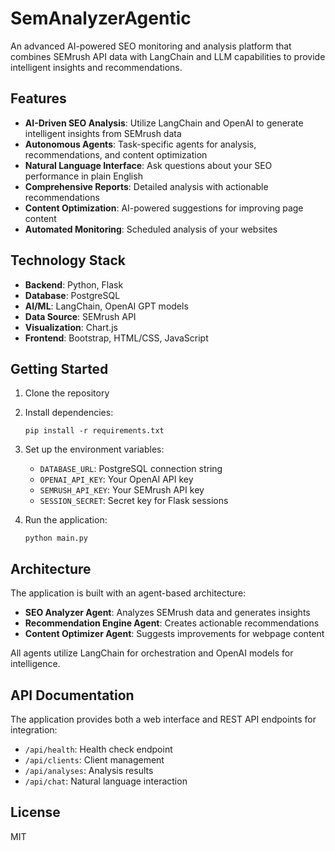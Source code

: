 # SemAnalyzerAgentic

An advanced AI-powered SEO monitoring and analysis platform that combines SEMrush API data with LangChain and LLM capabilities to provide intelligent insights and recommendations.

## Features

- **AI-Driven SEO Analysis**: Utilize LangChain and OpenAI to generate intelligent insights from SEMrush data
- **Autonomous Agents**: Task-specific agents for analysis, recommendations, and content optimization
- **Natural Language Interface**: Ask questions about your SEO performance in plain English
- **Comprehensive Reports**: Detailed analysis with actionable recommendations
- **Content Optimization**: AI-powered suggestions for improving page content
- **Automated Monitoring**: Scheduled analysis of your websites

## Technology Stack

- **Backend**: Python, Flask
- **Database**: PostgreSQL
- **AI/ML**: LangChain, OpenAI GPT models
- **Data Source**: SEMrush API
- **Visualization**: Chart.js
- **Frontend**: Bootstrap, HTML/CSS, JavaScript

## Getting Started

1. Clone the repository
2. Install dependencies:
   ```
   pip install -r requirements.txt
   ```
3. Set up the environment variables:
   - `DATABASE_URL`: PostgreSQL connection string
   - `OPENAI_API_KEY`: Your OpenAI API key
   - `SEMRUSH_API_KEY`: Your SEMrush API key
   - `SESSION_SECRET`: Secret key for Flask sessions

4. Run the application:
   ```
   python main.py
   ```

## Architecture

The application is built with an agent-based architecture:

- **SEO Analyzer Agent**: Analyzes SEMrush data and generates insights
- **Recommendation Engine Agent**: Creates actionable recommendations
- **Content Optimizer Agent**: Suggests improvements for webpage content

All agents utilize LangChain for orchestration and OpenAI models for intelligence.

## API Documentation

The application provides both a web interface and REST API endpoints for integration:

- `/api/health`: Health check endpoint
- `/api/clients`: Client management
- `/api/analyses`: Analysis results
- `/api/chat`: Natural language interaction

## License

MIT